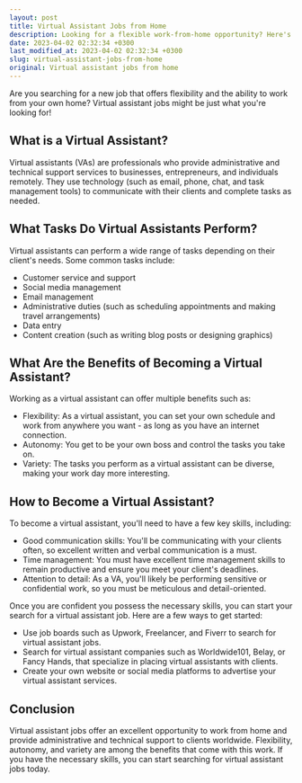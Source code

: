 ```yaml
---
layout: post
title: Virtual Assistant Jobs from Home
description: Looking for a flexible work-from-home opportunity? Here's everything you need to know about virtual assistant jobs and how to get started.
date: 2023-04-02 02:32:34 +0300
last_modified_at: 2023-04-02 02:32:34 +0300
slug: virtual-assistant-jobs-from-home
original: Virtual assistant jobs from home
---
```

Are you searching for a new job that offers flexibility and the ability to work from your own home? Virtual assistant jobs might be just what you're looking for! 

## What is a Virtual Assistant?

Virtual assistants (VAs) are professionals who provide administrative and technical support services to businesses, entrepreneurs, and individuals remotely. They use technology (such as email, phone, chat, and task management tools) to communicate with their clients and complete tasks as needed.

## What Tasks Do Virtual Assistants Perform?

Virtual assistants can perform a wide range of tasks depending on their client's needs. Some common tasks include:

- Customer service and support 
- Social media management 
- Email management 
- Administrative duties (such as scheduling appointments and making travel arrangements) 
- Data entry 
- Content creation (such as writing blog posts or designing graphics) 

## What Are the Benefits of Becoming a Virtual Assistant?

Working as a virtual assistant can offer multiple benefits such as:

- Flexibility: As a virtual assistant, you can set your own schedule and work from anywhere you want - as long as you have an internet connection.
- Autonomy:  You get to be your own boss and control the tasks you take on.
- Variety: The tasks you perform as a virtual assistant can be diverse, making your work day more interesting.

## How to Become a Virtual Assistant?

To become a virtual assistant, you'll need to have a few key skills, including:

- Good communication skills: You'll be communicating with your clients often, so excellent written and verbal communication is a must.
- Time management: You must have excellent time management skills to remain productive and ensure you meet your client's deadlines.
- Attention to detail: As a VA, you'll likely be performing sensitive or confidential work, so you must be meticulous and detail-oriented.

Once you are confident you possess the necessary skills, you can start your search for a virtual assistant job. Here are a few ways to get started:

- Use job boards such as Upwork, Freelancer, and Fiverr to search for virtual assistant jobs.
- Search for virtual assistant companies such as Worldwide101, Belay, or Fancy Hands, that specialize in placing virtual assistants with clients. 
- Create your own website or social media platforms to advertise your virtual assistant services. 

## Conclusion

Virtual assistant jobs offer an excellent opportunity to work from home and provide administrative and technical support to clients worldwide. Flexibility, autonomy, and variety are among the benefits that come with this work. If you have the necessary skills, you can start searching for virtual assistant jobs today.